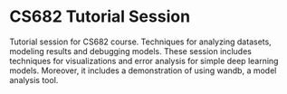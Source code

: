 # CS682 Tutorial Session
Tutorial session for CS682 course. Techniques for analyzing datasets, modeling results and debugging models. These session includes techniques for visualizations and error analysis for simple deep learning models. Moreover, it includes a demonstration of using wandb, a model analysis tool.
